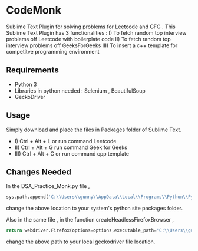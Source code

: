 # CodeMonk
Sublime Text Plugin for solving problems for Leetcode and GFG . This Sublime Text Plugin has 3 functionalities : 
I) To fetch random top interview problems off Leetcode with boilerplate code
II) To fetch random top interview problems off GeeksForGeeks 
III) To insert a c++ template for competitve programming environment

## Requirements
- Python 3
- Libraries in python needed : Selenium , BeautifulSoup
- GeckoDriver

## Usage
Simply download and place the files in Packages folder of Sublime Text.
- I) Ctrl + Alt + L or run command Leetcode
- II) Ctrl + Alt + G  run command Geek for Geeks
- III) Ctrl + Alt + C or run command cpp template



## Changes Needed 

In the DSA_Practice_Monk.py file , 

```python
sys.path.append('C:\\Users\\gunny\\AppData\\Local\\Programs\\Python\\Python37-32\\Lib\\site-packages')
```
change the above location to your system's python site packages folder.

Also in the same file , in the function createHeadlessFirefoxBrowser , 
```python
return webdriver.Firefox(options=options,executable_path='C:\\Users\\gunny\\Downloads\\geckodriver-v0.26.0-win64\\geckodriver.exe')
```

change the above path to your local geckodriver file location.
		
